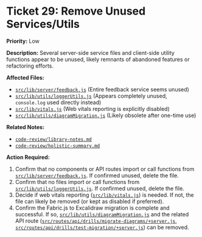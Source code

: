 # Ticket 29: Remove Unused Services/Utils

**Priority:** Low

**Description:** Several server-side service files and client-side utility functions appear to be unused, likely remnants of abandoned features or refactoring efforts.

**Affected Files:**

- [`src/lib/server/feedback.js`](src/lib/server/feedback.js) (Entire feedback service seems unused)
- [`src/lib/utils/loggerUtils.js`](src/lib/utils/loggerUtils.js) (Appears completely unused, `console.log` used directly instead)
- [`src/lib/vitals.js`](src/lib/vitals.js) (Web vitals reporting is explicitly disabled)
- [`src/lib/utils/diagramMigration.js`](src/lib/utils/diagramMigration.js) (Likely obsolete after one-time use)

**Related Notes:**

- [`code-review/library-notes.md`](code-review/library-notes.md)
- [`code-review/holistic-summary.md`](code-review/holistic-summary.md)

**Action Required:**

1.  Confirm that no components or API routes import or call functions from [`src/lib/server/feedback.js`](src/lib/server/feedback.js). If confirmed unused, delete the file.
2.  Confirm that no files import or call functions from [`src/lib/utils/loggerUtils.js`](src/lib/utils/loggerUtils.js). If confirmed unused, delete the file.
3.  Decide if web vitals reporting ([`src/lib/vitals.js`](src/lib/vitals.js)) is needed. If not, the file can likely be removed (or kept as disabled if preferred).
4.  Confirm the Fabric.js to Excalidraw migration is complete and successful. If so, [`src/lib/utils/diagramMigration.js`](src/lib/utils/diagramMigration.js) and the related API route ([`src/routes/api/drills/migrate-diagrams/+server.js`](src/routes/api/drills/migrate-diagrams/+server.js), [`src/routes/api/drills/test-migration/+server.js`](src/routes/api/drills/test-migration/+server.js)) can be removed.
